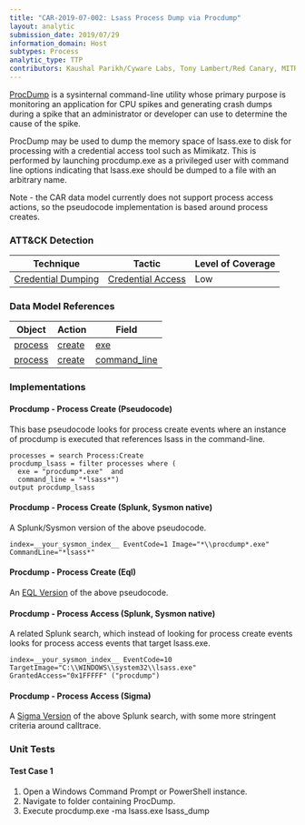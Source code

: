 ```yaml
---
title: "CAR-2019-07-002: Lsass Process Dump via Procdump"
layout: analytic
submission_date: 2019/07/29
information_domain: Host
subtypes: Process
analytic_type: TTP
contributors: Kaushal Parikh/Cyware Labs, Tony Lambert/Red Canary, MITRE
---
```


[ProcDump](https://docs.microsoft.com/en-us/sysinternals/downloads/procdump) is a sysinternal command-line utility whose primary purpose is monitoring an application for CPU spikes and generating crash dumps during a spike that an administrator or developer can use to determine the cause of the spike. 

ProcDump may be used to dump the memory space of lsass.exe to disk for processing with a credential access tool such as Mimikatz. This is performed by launching procdump.exe as a privileged user with command line options indicating that lsass.exe should be dumped to a file with an arbitrary name.

Note - the CAR data model currently does not support process access actions, so the pseudocode implementation is based around process creates.


### ATT&CK Detection

|Technique|Tactic|Level of Coverage|
|---|---|---|
|[Credential Dumping](https://attack.mitre.org/techniques/T1003/)|[Credential Access](https://attack.mitre.org/tactics/TA0006/)|Low|

### Data Model References

|Object|Action|Field|
|---|---|---|
|[process](/data_model/process) | [create](/data_model/process#create) | [exe](/data_model/process#exe) |
|[process](/data_model/process) | [create](/data_model/process#create) | [command_line](/data_model/process#command_line) |


### Implementations

#### Procdump - Process Create (Pseudocode)


This base pseudocode looks for process create events where an instance of procdump is executed that references lsass in the command-line.


```
processes = search Process:Create
procdump_lsass = filter processes where (
  exe = "procdump*.exe"  and
  command_line = "*lsass*")
output procdump_lsass
```


#### Procdump - Process Create (Splunk, Sysmon native)


A Splunk/Sysmon version of the above pseudocode.


```
index=__your_sysmon_index__ EventCode=1 Image="*\\procdump*.exe" CommandLine="*lsass*"
```


#### Procdump - Process Create (Eql)


An [EQL Version](https://eqllib.readthedocs.io/en/latest/analytics/1e1ef6be-12fc-11e9-8d76-4d6bb837cda4.html) of the above pseudocode.



#### Procdump - Process Access (Splunk, Sysmon native)


A related Splunk search, which instead of looking for process create events looks for process access events that target lsass.exe.


```
index=__your_sysmon_index__ EventCode=10 TargetImage="C:\\WINDOWS\\system32\\lsass.exe" GrantedAccess="0x1FFFFF" ("procdump")
```


#### Procdump - Process Access (Sigma)


A [Sigma Version](https://github.com/Neo23x0/sigma/blob/master/rules/windows/sysmon/sysmon_lsass_memdump.yml) of the above Splunk search, with some more stringent criteria around calltrace.




### Unit Tests

#### Test Case 1

1. Open a Windows Command Prompt or PowerShell instance.
2. Navigate to folder containing ProcDump.
3. Execute procdump.exe -ma lsass.exe lsass_dump
